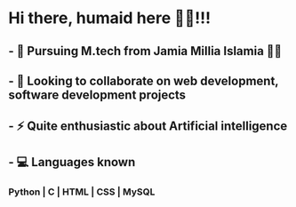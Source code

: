 # Hi there, humaid here 👋👋!!! 

<!--
**28humaid/28humaid** is a ✨ _special_ ✨ repository because its `README.md` (this file) appears on your GitHub profile.

Here are some ideas to get you started:
-->
## - 🏫 Pursuing M.tech from Jamia Millia Islamia 👨‍💻
## - 🤝 Looking to collaborate on web development, software development projects
## - ⚡ Quite enthusiastic about Artificial intelligence
## 
## - :computer: Languages known
  ### Python | C | HTML | CSS | MySQL
